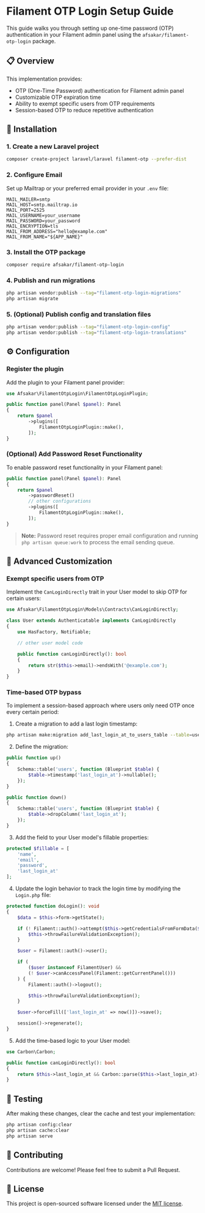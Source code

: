 # Filament OTP Login Setup Guide

This guide walks you through setting up one-time password (OTP) authentication in your Filament admin panel using the `afsakar/filament-otp-login` package.

## 📋 Overview

This implementation provides:

- OTP (One-Time Password) authentication for Filament admin panel
- Customizable OTP expiration time
- Ability to exempt specific users from OTP requirements
- Session-based OTP to reduce repetitive authentication

## 🚀 Installation

### 1. Create a new Laravel project

```bash
composer create-project laravel/laravel filament-otp --prefer-dist
```

### 2. Configure Email

Set up Mailtrap or your preferred email provider in your `.env` file:

```
MAIL_MAILER=smtp
MAIL_HOST=smtp.mailtrap.io
MAIL_PORT=2525
MAIL_USERNAME=your_username
MAIL_PASSWORD=your_password
MAIL_ENCRYPTION=tls
MAIL_FROM_ADDRESS="hello@example.com"
MAIL_FROM_NAME="${APP_NAME}"
```

### 3. Install the OTP package

```bash
composer require afsakar/filament-otp-login
```

### 4. Publish and run migrations

```bash
php artisan vendor:publish --tag="filament-otp-login-migrations"
php artisan migrate
```

### 5. (Optional) Publish config and translation files

```bash
php artisan vendor:publish --tag="filament-otp-login-config"
php artisan vendor:publish --tag="filament-otp-login-translations"
```

## ⚙️ Configuration

### Register the plugin

Add the plugin to your Filament panel provider:

```php
use Afsakar\FilamentOtpLogin\FilamentOtpLoginPlugin;

public function panel(Panel $panel): Panel
{
    return $panel
        ->plugins([
            FilamentOtpLoginPlugin::make(),
        ]);
}
```

### (Optional) Add Password Reset Functionality

To enable password reset functionality in your Filament panel:

```php
public function panel(Panel $panel): Panel
{
    return $panel
        ->passwordReset()
        // other configurations
        ->plugins([
            FilamentOtpLoginPlugin::make(),
        ]);
}
```

> **Note:** Password reset requires proper email configuration and running `php artisan queue:work` to process the email sending queue.

## 🔧 Advanced Customization

### Exempt specific users from OTP

Implement the `CanLoginDirectly` trait in your User model to skip OTP for certain users:

```php
use Afsakar\FilamentOtpLogin\Models\Contracts\CanLoginDirectly;

class User extends Authenticatable implements CanLoginDirectly
{
    use HasFactory, Notifiable;

    // other user model code

    public function canLoginDirectly(): bool
    {
        return str($this->email)->endsWith('@example.com');
    }
}
```

### Time-based OTP bypass

To implement a session-based approach where users only need OTP once every certain period:

1. Create a migration to add a last login timestamp:

```bash
php artisan make:migration add_last_login_at_to_users_table --table=users
```

2. Define the migration:

```php
public function up()
{
    Schema::table('users', function (Blueprint $table) {
        $table->timestamp('last_login_at')->nullable();
    });
}

public function down()
{
    Schema::table('users', function (Blueprint $table) {
        $table->dropColumn('last_login_at');
    });
}
```

3. Add the field to your User model's fillable properties:

```php
protected $fillable = [
    'name',
    'email',
    'password',
    'last_login_at'
];
```

4. Update the login behavior to track the login time by modifying the `Login.php` file:

```php
protected function doLogin(): void
{
    $data = $this->form->getState();

    if (! Filament::auth()->attempt($this->getCredentialsFromFormData($data), $data['remember'] ?? false)) {
        $this->throwFailureValidationException();
    }

    $user = Filament::auth()->user();

    if (
        ($user instanceof FilamentUser) &&
        (! $user->canAccessPanel(Filament::getCurrentPanel()))
    ) {
        Filament::auth()->logout();

        $this->throwFailureValidationException();
    }

    $user->forceFill(['last_login_at' => now()])->save();

    session()->regenerate();
}
```

5. Add the time-based logic to your User model:

```php
use Carbon\Carbon;

public function canLoginDirectly(): bool
{
    return $this->last_login_at && Carbon::parse($this->last_login_at)->diffInMinutes(now()) <= 20; // Skip OTP if logged in within the last 20 minutes
}
```

## 🧪 Testing

After making these changes, clear the cache and test your implementation:

```bash
php artisan config:clear
php artisan cache:clear
php artisan serve
```

## 🤝 Contributing

Contributions are welcome! Please feel free to submit a Pull Request.

## 📝 License

This project is open-sourced software licensed under the [MIT license](https://opensource.org/licenses/MIT).
